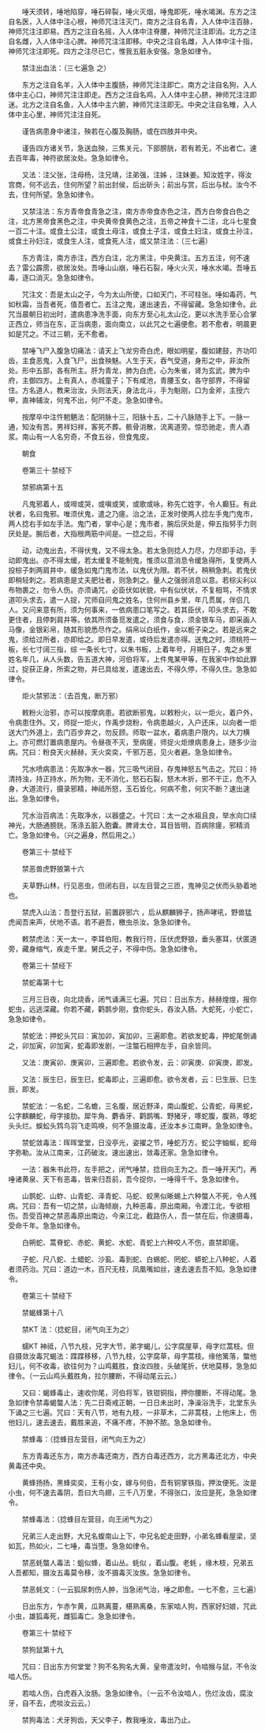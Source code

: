 <!-- { "loadSidebar": true } -->
　　唾天须转，唾地陷穿，唾石碎裂，唾火灭烟，唾鬼即死，唾水竭渊。东方之注自名医，入人体中注心根，神师咒注注灭门，南方之注自名青，入人体中注百脉，神师咒注注即易。西方之注自名摇，入人体中注脊腰，神师咒注注即消。北方之注自名雌，入人体中注心脾。神师咒注注即移。中央之注自名雌，入人体中注十指，神师咒注注即死。四方之注尽已亡，惟我五脏永安强。急急如律令。

　　禁注出血法：（三七遍急 之）

　　东方之注自名羊，入人体中主腹肠，神师咒注注即亡。南方之注自名狗，入人体中主心口，神师咒注注即走。西方之注自名鸡，入人体中主心脐，神师咒注注即迷。北方之注自名鱼，入人体中主六腑，神师咒注注即无。中央之注自名雉，入人体中主心里，神师咒注注自死。

　　谨告病患身中诸注，殃若在心腹及胸肠，或在四肢并中央。

　　谨告四方诸关节，急送血殃，三焦关元，下部膀胱，若有若无，不出者亡。速去百年毒，神符欲居汝处。急急如律令。

　　又法：注父张，注母杨，注兄靖，注弟强，注姊 ，注妹姜。知汝姓字，得汝宫商，何不远去，住何所望？前出封侯，后出斫头；前出与赏，后出与杖。汝今不去，住何所望。急急如律令。

　　又禁注法：东方青帝食青急之注，南方赤帝食赤色之注，西方白帝食白色之注，北方黑帝食黑色之注，中央黄帝食黄色之注，五帝之神食十二注，北斗七星食一百二十注。或食土公注，或食土母注，或食土子注，或食土妇注，或食土孙注，或食土孙妇注，或食生人注，或食死人注，或又禁注法：（三七遍）

　　东方青注，南方赤注，西方白注，北方黑注，中央黄注。五方五注，何不速去？雷公霹雳，欲居汝处。吾唾山山崩，唾石石裂，唾火火灭，唾水水竭。吾唾五毒，逐口消灭。急急如律令。

　　咒注文：吾是太山之子，今为太山所使，口如天门，不可柱张。唾如毒药，气如秋霜，当吾者死，值吾者亡。五注之鬼，速出速去，不得留藏。急急如律令。此咒当晨朝日初出时，遣病患净洗手面，向东方至心礼太山讫，更以水洗手至心合掌正西立，师当在东，正当病患，面向南立，以此咒之七遍便愈。若不愈者，明晨更如是咒之。不过三朝，无不愈者。

　　禁唾飞尸入腹急切痛法：请天上飞龙穷奇白虎，眼如明星，腹如建鼓，齐功叩齿，主食恶鬼，入食飞尸，出食殃魅。人生于天，吞气受道，身形之中，非汝所处。形中五部，各有所主。肝为青龙，肺为白虎，心为朱雀，肾为玄武，脾为中府，主御四方。上有真人，赤城童子；下有咸池，青腰玉女，各守部界，不得留住。方名道人，教来治汝，头则法天，身法北斗，手为魁刚，口为金斧，主授六甲，直神辅汝，何鬼不出，何尸不走。急急如律令。

　　按摩卒中注忤魍魉法：配阴脉十三，阳脉十五，二十八脉随手上下。一脉一通，知汝有苦。男祥妇祥，客死不葬。骸骨消散，流离道旁。惊恐驰走，责人酒浆。南山有一人名穷奇，不食五谷，但食鬼皮。

　　朝食

　　卷第三十·禁经下

　　禁邪病第十五

　　凡鬼邪着人，或啼或哭，或嗔或笑，或歌或咏，称先亡姓字，令人癫狂。有此状者，名曰鬼邪。唯须伏鬼，遣之乃瘥。治之法，正发时使两人捻左手鬼门鬼市，两人捻右手如左手法。鬼门者，掌中心是；鬼市者，腕后厌处是，伸五指努手力则厌处是。腕后者，大指根两筋中间是。一捻之后，不得

　　动，动鬼出去，不得伏鬼，又不得太急。若太急则捻人力尽，力尽即手动，手动即鬼出。亦不得太缓，若太缓复不能制鬼，惟须以意消息令缓急得所，复使两人投棕子刺两肩井中，缓急如鬼门鬼市法，以鬼伏为限。若不伏，稍稍急刺。若鬼伏即稍轻刺之。若病患是丈夫肥壮者，则急刺之。量人之强弱消息以意。若棕尖利以布物裹之，勿令人伤。亦须诵咒，必臣伏如状貌，中有似伏状，不复相骂，不情求道叩头求去，遣一人捉，咒师自问鬼之姓名，住何州县乡里，年几贯属，伴侣几人。又问来意有所，须为何事来，一依病患口笔写之。若其臣伏，叩头求去，不敢更住者，且停刺肩井等。依其所须备觅发遣之，须食与食，须金银车马，即采画人马像，金银彩帛，随其形貌悉尽作之。绢帛以白纸作，金以栀子染之。若是远来之鬼，须给过所者，亦即给之。即日早发遣，或待后发遣亦得。送鬼之时，须桃符一板，长七寸阔三指，综 一条长七寸，以朱书板，上着年号，月朔日子，鬼之乡里姓名年几，从人头数，告五道大神，河伯将军，上件鬼某甲等，在我家中作如此罪过，捉获正身，所索之物，并已具给发，遣速出去，不得久停，不得久住。急急如律令。

　　炬火禁邪法：（去百鬼，断万邪）

　　敕粉火治邪，亦可以按摩病患。若欲断邪鬼，以敕粉火，以一炬火，着户外，令病患住外。又，师捉一炬火，作禹步烧粉，令病患越火，入户还床，以向者一炬送大门外道上，去门百步弃之，勿反顾。师取一盆水，着病患户限内，以大刀横上。亦可燃灯置病患屋内。令昼夜不灭，至病瘥，师捉火炬燎病患身上，随多少治病。咒曰：粉良天火赫赫，天火奕奕，千邪万恶，见火者避。急急如律令。

　　咒水喷病患法：先取净水一器，咒三吸气闭目，存鬼神怒五气击之。咒曰：持清持浊，持正持水，所为物，无不消化，怒石石裂，怒木木折，邪不干正，危不入身，大道流行，摄录邪精，神祗所怒，玉石皆化，何病不愈，何灾不断？速出速出。急急如律令。

　　咒水治百病法：先取净水，以器盛之。十咒曰：太一之水祖且良，举水向口续神光，大肠通膀胱，荡涤五脏入胞囊。脾肾太仓，耳目皆明，百病除瘥，邪精消亡。急急如律令。（兴之遍身，然后用之。）

　　卷第三十·禁经下

　　禁恶兽虎野狼第十六

　　夫草野山林，行见恶虫，但闭右目，以左目营之三匝，鬼神见之伏而头胁着地也。

　　禁虎入山法：吾登行五狱，前置辟邪六 ，后从麒麟狮子，扬声哮吼，野兽猛虎闻吾来声，伏地不语。若不避吾，檄虫杀汝。急急如律令。

　　敕禁虎法：天一太一，李耳伯阳，教我行符，压伏虎野狼，垂头塞耳，伏匿道旁，藏身缩气，疾走千里。舅氏之子，不得中伤。急急如律令。

　　卷第三十·禁经下

　　禁蛇毒第十七

　　三月三日夜，向北烧香，闭气诵满三七遍。咒曰：日出东方，赫赫煌煌，报你蛇虫，远逃深藏。你若不藏，鹳鹊步刚，食你蛇头，吞汝入肠。大蛇死，小蛇亡，急急如律令。

　　禁蛇法：押蛇头咒曰：寅加卯，寅加卯，三遍即愈。若欲发蛇毒，押蛇尾倒诵之，卯加寅，卯加寅，蛇毒即发剧，一注螫石相押左手，自余皆同。

　　又法：庚寅卯、庚寅卯，三遍即愈。若欲令发，云：卯寅庚、卯寅庚，即发。

　　又法：辰生巳，辰生巳，蛇毒即止，三遍即愈。欲令发者，云：巳生辰、巳生辰，即发。

　　禁蛇法：一名蛇，二名蟾，三名腹，居近野泽，南山腹蛇，公青蛇，母黑蛇，公字麒麟蛇，母字接肋。犀牛角、麝香牙、鹳鹊嘴、野猪牙，啄蛇腹，腹熟，啄蛇头头烂。蜈蚣头鸩鸟羽飞走鸣唤，何不急摄汝毒，还汝本乡江南畔。急急如律令。

　　禁蛇敛毒法：晖晖堂堂，日没亭光，姿擢之节，唾蛇万方。蛇公字蚰蜒，蛇母字弥勒。汝从江南来，江药破汝。速出速出，敛毒还家。急急如律令。

　　一法：器朱书此符，左手把之，闭气唾禁，捻目向王为之。吾一唾开天门，再唾诸黄泉、天下有恶毒，皆来归吾前，吾今捉你，一唾得千千。急急如律令。

　　山鹊蛇、山蚱、山青蛇、泽青蛇、马蛇、蛟黑似晰蜴上六种螫人不死，令人残病。咒曰：吾有一切之禁，山海倾崩，九种恶毒，原出南厢，令渡江北，专欲相伤。吾受百神之禁恶毒原出南边，今来江北，截路伤人，吾一禁在后，你速摄毒，受命千年。急急如律令。

　　白朔蛇、蒿脊蛇、赤蛇、黄蛇、水蛇、青蛇上六种咬人不伤，直禁即瘥。

　　子蛇、尺八蛇、土蜡蛇、沙虱、毒到蛇、白蜴蛇、罔蛇、蟒蛇上八种蛇，人着者须药治。咒曰：道边一木，百尺无枝，凤凰嘴如丝，速去速去吾不知。急急如律令。

　　卷第三十·禁经下

　　禁蝎蜂第十八

　　禁KT 法：（捻蛇目，闭气向王为之）

　　蠕KT 神祗，八节九枝，兄字大节，弟字蝎儿，公字腐屋草，母字烂蒿枝。但自摄敛汝毒咒蝎法：蹀蹀移移，八节九枝，公字腐草，母字蒿枝。缘他篱落，螫他妇儿，何不收毒，欲往何为？山鸡戴胜，食汝四肢，头破尾折，伏地莫移，急急如律令。（一云山鸡头戴胜角，拉尔腰断，不得动尾云云。）

　　又曰：蝎蜂毒止，速收你尾，河伯将军，铁钳铜指，押你腰断，不得动尾。急急如律令禁毒蝎螫人法：先二日斋戒正朝，一日日未出时，净澡浴洗手，北堂东头下诵之三七遍。咒曰：天有八节，地有九枝，一非草木，二非蒿枝，上他床上，伤他妇儿，速去速去，戴胜来追，不痛不疼，不肿不脓。急急如律令。

　　禁蜂毒：（捻蜂目左营目，闭气向王为之）

　　东方青毒还东方，南方赤毒还南方，西方白毒还西方，北方黑毒还北方，中央黄毒还中央。

　　黄蜂扬扬，黑蜂奕奕，王有小女，嫁与何伯，吾有铜掌铁指，押汝便死。汝是小虫，何不速去毒阴，吾曰大鸟翅，三千八万里，不得张口，汝应是死，急急如律令。

　　禁蜂毒法：（捻蜂目左营目，向王闭气为之）

　　兄弟三人走出野，大兄名蝮南山上下，中兄名蛇走田野，小弟名蜂看屋梁，坚如瓦，热如火，二七唾，毒当堕。急急如律令。

　　禁恶蚝螫人毒法：蛆似蜂，着山丛。蚝似 ，着山腹。老蚝 ，缘木枝，兄弟五人吾都知，摄汝五毒莫令移，汝不摄毒灭汝族。急急如律令。

　　禁恶蚝文：（一云狐尿刺伤人肿，当急闭气治，唾之即愈。一七不愈，三七遍）

　　日出东方，乍赤乍黄，瓜熟离蔓，椹熟离桑，东家啮人狗，西家好妇娘，咒此小虫，雄狐毒死，雌狐毒亡。急急如律令。

　　卷第三十·禁经下

　　禁狗鼠第十九

　　咒曰：日出东方何堂堂？狗不名狗名大黄，皇帝遣汝时，令啮猴与鼠，不令汝啮人伤。

　　若啮人伤，白虎吞入汝肠。急急如律令。（一云不令汝啮人，伤烂汝齿，腐汝牙，自不去，虎啖汝云云。）

　　禁狗毒法：犬牙狗齿，天父李子，教我唾汝，毒出乃止。

